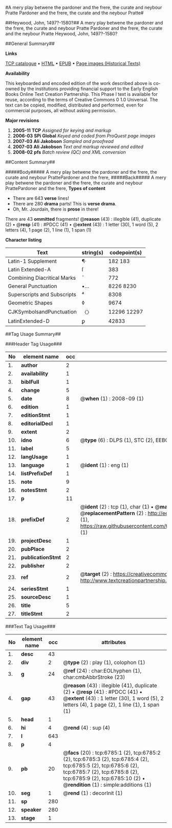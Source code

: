 #A mery play betwene the pardoner and the frere, the curate and neybour Pratte Pardoner and the frere, the curate and the neybour Pratte#

##Heywood, John, 1497?-1580?##
A mery play betwene the pardoner and the frere, the curate and neybour Pratte
Pardoner and the frere, the curate and the neybour Pratte
Heywood, John, 1497?-1580?

##General Summary##

**Links**

[TCP catalogue](http://www.ota.ox.ac.uk/tcp/)  • 
[HTML](http://tei.it.ox.ac.uk/tcp/Texts-HTML/free/A03/A03175.html)  • 
[EPUB](http://tei.it.ox.ac.uk/tcp/Texts-EPUB/free/A03/A03175.epub) • 
[Page images (Historical Texts)](https://data.historicaltexts.jisc.ac.uk/view?pubId=eebo-99842155e&pageId=eebo-99842155e-6785-1)

**Availability**

This keyboarded and encoded edition of the
	       work described above is co-owned by the institutions
	       providing financial support to the Early English Books
	       Online Text Creation Partnership. This Phase I text is
	       available for reuse, according to the terms of Creative
	       Commons 0 1.0 Universal. The text can be copied,
	       modified, distributed and performed, even for
	       commercial purposes, all without asking permission.

**Major revisions**

1. __2005-11__ __TCP__ *Assigned for keying and markup*
1. __2006-03__ __SPi Global__ *Keyed and coded from ProQuest page images*
1. __2007-03__ __Ali Jakobson__ *Sampled and proofread*
1. __2007-03__ __Ali Jakobson__ *Text and markup reviewed and edited*
1. __2008-02__ __pfs__ *Batch review (QC) and XML conversion*

##Content Summary##

#####Body#####
A mery play betwene the pardoner and the frere, the curate and neybour PrattePardoner and the frere,
#####Back#####
A mery play betwene the pardoner and the frere, the curate and neybour PrattePardoner and the frere,
**Types of content**

  * There are 643 **verse** lines!
  * There are 280 **drama** parts! This is **verse drama**.
  * Oh, Mr. Jourdain, there is **prose** in there!

There are 43 **ommitted** fragments! 
 @__reason__ (43) : illegible (41), duplicate (2)  •  @__resp__ (41) : #PDCC (41)  •  @__extent__ (43) : 1 letter (30), 1 word (5), 2 letters (4), 1 page (2), 1 line (1), 1 span (1)

**Character listing**


|Text|string(s)|codepoint(s)|
|---|---|---|
|Latin-1 Supplement|¶·|182 183|
|Latin Extended-A|ſ|383|
|Combining             Diacritical Marks|̄|772|
|General Punctuation|•…|8226 8230|
|Superscripts             and Subscripts|⁴|8308|
|Geometric Shapes|◊|9674|
|CJKSymbolsandPunctuation|〈〉|12296 12297|
|LatinExtended-D|ꝑ|42833|

##Tag Usage Summary##

###Header Tag Usage###

|No|element name|occ|attributes|
|---|---|---|---|
|1.|__author__|2||
|2.|__availability__|1||
|3.|__biblFull__|1||
|4.|__change__|5||
|5.|__date__|8| @__when__ (1) : 2008-09 (1)|
|6.|__edition__|1||
|7.|__editionStmt__|1||
|8.|__editorialDecl__|1||
|9.|__extent__|2||
|10.|__idno__|6| @__type__ (6) : DLPS (1), STC (2), EEBO-CITATION (1), PROQUEST (1), VID (1)|
|11.|__label__|5||
|12.|__langUsage__|1||
|13.|__language__|1| @__ident__ (1) : eng (1)|
|14.|__listPrefixDef__|1||
|15.|__note__|9||
|16.|__notesStmt__|2||
|17.|__p__|11||
|18.|__prefixDef__|2| @__ident__ (2) : tcp (1), char (1)  •  @__matchPattern__ (2) : ([0-9\-]+):([0-9IVX]+) (1), (.+) (1)  •  @__replacementPattern__ (2) : http://eebo.chadwyck.com/downloadtiff?vid=$1&page=$2 (1), https://raw.githubusercontent.com/textcreationpartnership/Texts/master/tcpchars.xml#$1 (1)|
|19.|__projectDesc__|1||
|20.|__pubPlace__|2||
|21.|__publicationStmt__|2||
|22.|__publisher__|2||
|23.|__ref__|2| @__target__ (2) : https://creativecommons.org/publicdomain/zero/1.0/ (1), http://www.textcreationpartnership.org/docs/. (1)|
|24.|__seriesStmt__|1||
|25.|__sourceDesc__|1||
|26.|__title__|5||
|27.|__titleStmt__|2||


###Text Tag Usage###

|No|element name|occ|attributes|
|---|---|---|---|
|1.|__desc__|43||
|2.|__div__|2| @__type__ (2) : play (1), colophon (1)|
|3.|__g__|24| @__ref__ (24) : char:EOLhyphen (1), char:cmbAbbrStroke (23)|
|4.|__gap__|43| @__reason__ (43) : illegible (41), duplicate (2)  •  @__resp__ (41) : #PDCC (41)  •  @__extent__ (43) : 1 letter (30), 1 word (5), 2 letters (4), 1 page (2), 1 line (1), 1 span (1)|
|5.|__head__|1||
|6.|__hi__|4| @__rend__ (4) : sup (4)|
|7.|__l__|643||
|8.|__p__|4||
|9.|__pb__|20| @__facs__ (20) : tcp:6785:1 (2), tcp:6785:2 (2), tcp:6785:3 (2), tcp:6785:4 (2), tcp:6785:5 (2), tcp:6785:6 (2), tcp:6785:7 (2), tcp:6785:8 (2), tcp:6785:9 (2), tcp:6785:10 (2)  •  @__rendition__ (1) : simple:additions (1)|
|10.|__seg__|1| @__rend__ (1) : decorInit (1)|
|11.|__sp__|280||
|12.|__speaker__|280||
|13.|__stage__|1||
